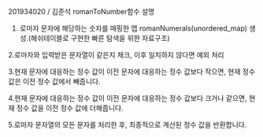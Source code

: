 201934020 / 김준석
romanToNumber함수 설명
1. 로마자 문자에 해당하는 숫자를 매핑한 맵 romanNumerals(unordered_map) 생성.(해쉬테이블로 구현한 빠른 탐색을 위한 자료구조)

2.로마자와 입력받은 문자열이 같은지 체크, 이후 일치하지 않다면 예외 처리

3.현재 문자에 대응하는 정수 값이 이전 문자에 대응하는 정수 값보다 작으면, 현재 정수 값은 이전 정수 값에서 빼줍니다.

4.현재 문자에 대응하는 정수 값이 이전 문자에 대응하는 정수 값보다 크거나 같으면, 현재 정수 값을 이전 정수 값에 더해줍니다.

5.로마자 문자열의 모든 문자를 처리한 후, 최종적으로 계산된 정수 값을 반환합니다.
